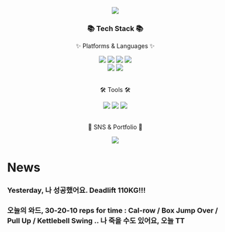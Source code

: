 <div align=center>
	<img src="https://capsule-render.vercel.app/api?type=cylinder&color=auto&height=200&section=header&text=저는%20있어요%20관심%20LLM,LMM,MLLM,MLMM%20에.&fontSize=40" />	

</div>
<div align=center>
	<h3>📚 Tech Stack 📚</h3>
	<p>✨ Platforms & Languages ✨</p>
</div>
<div align="center">
	<img src="https://img.shields.io/badge/Python-3776AB?style=flat&logo=python&logoColor=white" />
	<img src="https://img.shields.io/badge/Pytorch-EE4C2C?style=flat&logo=pytorch&logoColor=white" />
	<img src="https://img.shields.io/badge/Jupyter-F37626?style=flat&logo=jupyter&logoColor=white" />
	<img src="https://img.shields.io/badge/Pandas-150458?style=flat&logo=pandas&logoColor=white" />
	<br>
	<img src="https://img.shields.io/badge/Scikit-F7931E?style=flat&logo=scikit-learn&logoColor=white" />
	<img src="https://img.shields.io/badge/Java-007396?style=flat&logo=Conda-Forge&logoColor=white" />
</div>
<br>
<div align=center>
	<p>🛠 Tools 🛠</p>
</div>
<div align=center>
	<img src="https://img.shields.io/badge/Eclipse%20IDE-2C2255?style=flat&logo=EclipseIDE&logoColor=white" />
	<img src="https://img.shields.io/badge/Visual%20Studio%20Code-007ACC?style=flat&logo=VisualStudioCode&logoColor=white" />
	<img src="https://img.shields.io/badge/GitHub-181717?style=flat&logo=GitHub&logoColor=white" />
</div>
<br>
<div align=center>
	<p>🎨 SNS & Portfolio 🎨</p>
</div>
<div align=center>
	<a href="mailto:gustjrantk@gmail.com">
		<img src="https://img.shields.io/badge/Mail-30B980?style=flat&logo=Gmail&logoColor=white" />
	</a>
</div>

# News
### Yesterday, 나 성공했어요. Deadlift 110KG!!!
### 오늘의 와드, 30-20-10 reps for time : Cal-row / Box Jump Over / Pull Up / Kettlebell Swing .. 나 죽을 수도 있어요, 오늘 TT
